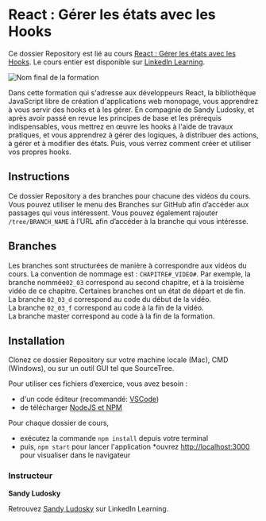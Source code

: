 # React : Gérer les états avec les Hooks
Ce dossier Repository est lié au cours [React : Gérer les états avec les Hooks][lil-course-url]. Le cours entier est disponible sur [LinkedIn Learning](https://www.linkedin.com/learning).

![Nom final de la formation][lil-thumbnail-url] 

Dans cette formation qui s'adresse aux développeurs React, la bibliothèque JavaScript libre de création d'applications web monopage, vous apprendrez à vous servir des hooks et à les gérer. En compagnie de Sandy Ludosky, et après avoir passé en revue les principes de base et les prérequis indispensables, vous mettrez en œuvre les hooks à l'aide de travaux pratiques, et vous apprendrez à gérer des logiques, à distribuer des actions, à gérer et à modifier des états. Puis, vous verrez comment créer et utiliser vos propres hooks. 

## Instructions
Ce dossier Repository a des branches pour chacune des vidéos du cours. Vous pouvez utiliser le menu des Branches sur GitHub afin d’accéder aux passages qui vous intéressent. Vous pouvez également rajouter `/tree/BRANCH_NAME` à l’URL afin d’accéder à la branche qui vous intéresse. 

## Branches
Les branches sont structurées de manière à correspondre aux vidéos du cours. La convention de nommage est : `CHAPITRE#_VIDEO#`. Par exemple, la branche nommée`02_03` correspond au second chapitre, et à la troisième vidéo de ce chapitre. Certaines branches ont un état de départ et de fin.  
La branche `02_03_d` correspond au code du début de la vidéo.  
La branche `02_03_f` correspond au code à la fin de la vidéo.  
La branche master correspond au code à la fin de la formation. 

## Installation
Clonez ce dossier Repository sur votre machine locale (Mac), CMD (Windows), ou sur un outil GUI tel que SourceTree. 

Pour utiliser ces fichiers d’exercice, vous avez besoin : 

* d'un code éditeur (recommandé: [VSCode](https://code.visualstudio.com/))
* de télécharger [NodeJS et NPM](https://docs.npmjs.com/downloading-and-installing-node-js-and-npm)

Pour chaque dossier de cours, 
* exécutez la commande `npm install` depuis votre terminal
* puis, `npm start` pour lancer l'application 
*ouvrez [http://localhost:3000](http://localhost:3000) pour visualiser dans le navigateur

### Instructeur

**Sandy Ludosky** 

 Retrouvez [Sandy Ludosky](https://www.linkedin.com/learning/instructors/sandy-ludosky) sur LinkedIn Learning.

[lil-course-url]: https://www.linkedin.com/learning/react-gerer-les-etats-avec-les-hooks
[lil-thumbnail-url]: https://cdn.lynda.com/course/3158406/3158406-1630594260310-16x9.jpg
